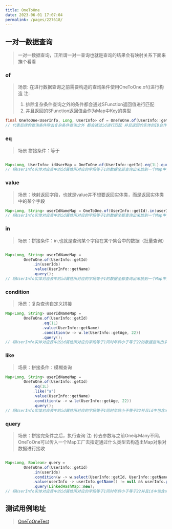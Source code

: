 ```yaml
---
title: OneToOne
date: 2023-06-01 17:07:04
permalink: /pages/227618/
---
```


## 一对一数据查询

> 一对一数据查询，正所谓一对一查询也就是查询的结果会有映射关系下面来挨个看看


### of
> 场景: 在进行数据查询之前需要构造的查询条件使用OneToOne.of()进行构造
> 注: 
> 1. 排除复杂条件查询之外的条件都会通过SFunction返回值进行匹配
> 2. 并且返回的SFunction返回值会作为Map中Key的类型

```java
final OneToOne<UserInfo, Long, UserInfo> of = OneToOne.of(UserInfo::getId);
// 代表后续的查询条件除去复杂条件查询之外 都会通过id进行匹配 并且返回的实体的ID会作为Map中Key的类型
```

### eq
> 场景 拼接条件：等于

```java

Map<Long, UserInfo> idUserMap = OneToOne.of(UserInfo::getId).eq(1L).query();
// 将UserInfo实体对应表中的id属性所对应的字段等于1的数据全部查询出来放到一个Map中,Map的key为id，value为UserInfo
```

### value
> 场景：映射返回字段，也就是value并不想要返回实体类，而是返回实体类中的某个字段

```java
Map<Long, String> userIdNameMap = OneToOne.of(UserInfo::getId).in(userIds).value(UserInfo::getName).query();
// 将UserInfo实体对应表中的id属性所对应的字段等于1的数据全都查询出来放到一个Map中,Map的key为id，value为name
```

### in

> 场景：拼接条件：in,也就是查询某个字段在某个集合中的数据（批量查询）

```java

Map<Long, String> userIdNameMap =
        OneToOne.of(UserInfo::getId)
            .in(userIds)
            .value(UserInfo::getName)
            .query();
// 将UserInfo实体对应表中的id属性所对应的字段等于1的数据全都查询出来放到一个Map中,Map的key为id，value为name
```

### condition

> 场景：复杂查询自定义拼接

```java
Map<Long, String> userIdNameMap =
        OneToOne.of(UserInfo::getId)
                .eq(1L)
                .value(UserInfo::getName)
                .condition(w -> w.le(UserInfo::getAge, 22))
                .query();
// 将UserInfo实体对应表中的id属性所对应的字段等于1同时年龄小于等于22的数据查询出来放到一个Map中,Map的key为id，value为name
```

### like

> 场景：拼接条件：模糊查询

```java
Map<Long, String> userIdNameMap =
        OneToOne.of(UserInfo::getId)
            .eq(1L)
            .like("a")
            .value(UserInfo::getName)
            .condition(w -> w.le(UserInfo::getAge, 22))
            .query();
// 将UserInfo实体对应表中的id属性所对应的字段等于1同时年龄小于等于22并且id中包含a的数据查询出来放到一个Map中,Map的key为id，value为name
```

### query

> 场景：拼接完条件之后，执行查询
> 注: 传去参数与之前One与Many不同，OneToOne可以传入一个Map工厂去指定通过什么类型去构造出Map对象对数据进行接收

```java

Map<Long, Boolean> query =
        OneToOne.of(UserInfo::getId)
            .in(userIds)
            .condition(w -> w.select(UserInfo::getId, UserInfo::getName))
            .value(userInfo -> userInfo.getName() != null && userInfo.getName().contains("a"))
            .query(LinkedHashMap::new);
// 将UserInfo实体对应表中的id属性所对应的字段等于1同时年龄小于等于22并且id中包含a的数据查询出来，Map的key为id，value为当前用户的名字是否不为Null并且包含a字符串并且将返回数据通过LinkedHashMap进行接收
```

## 测试用例地址
> [OneToOneTest](https://gitee.com/dromara/stream-query/blob/main/stream-plugin/stream-plugin-mybatis-plus/src/test/java/org/dromara/streamquery/stream/plugin/mybatisplus/OneToOneTest.java)
